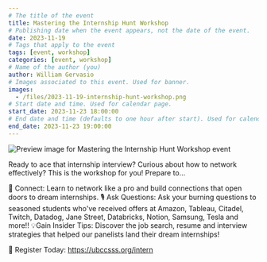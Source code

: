 ```yaml
---
# The title of the event
title: Mastering the Internship Hunt Workshop
# Publishing date when the event appears, not the date of the event.
date: 2023-11-19
# Tags that apply to the event
tags: [event, workshop]
categories: [event, workshop]
# Name of the author (you)
author: William Gervasio
# Images associated to this event. Used for banner.
images:
  - /files/2023-11-19-internship-hunt-workshop.png
# Start date and time. Used for calendar page.
start_date: 2023-11-23 18:00:00
# End date and time (defaults to one hour after start). Used for calendar page.
end_date: 2023-11-23 19:00:00
---
```


![Preview image for Mastering the Internship Hunt Workshop event](/files/2023-11-19-internship-hunt-workshop.png)

Ready to ace that internship interview? Curious about how to network effectively? This is the workshop for you! Prepare to…

🤝 Connect: Learn to network like a pro and build connections that open doors to dream internships.
🎙️ Ask Questions: Ask your burning questions to seasoned students who've received offers at Amazon, Tableau, Citadel, Twitch, Datadog, Jane Street, Databricks, Notion, Samsung, Tesla and more!!
💡Gain Insider Tips: Discover the job search, resume and interview strategies that helped our panelists land their dream internships!

🔗 Register Today: https://ubccsss.org/intern
